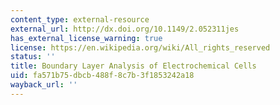 ```yaml
---
content_type: external-resource
external_url: http://dx.doi.org/10.1149/2.052311jes
has_external_license_warning: true
license: https://en.wikipedia.org/wiki/All_rights_reserved
status: ''
title: Boundary Layer Analysis of Electrochemical Cells
uid: fa571b75-dbcb-488f-8c7b-3f1853242a18
wayback_url: ''
---
```

